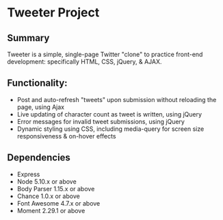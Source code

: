 # Tweeter Project

## Summary
Tweeter is a simple, single-page Twitter "clone" to practice front-end development: specifically HTML, CSS, jQuery, & AJAX.

## Functionality:
- Post and auto-refresh "tweets" upon submission without reloading the page, using Ajax
- Live updating of character count as tweet is written, using jQuery
- Error messages for invalid tweet submissions, using jQuery
- Dynamic styling using CSS, including media-query for screen size responsiveness & on-hover effects

## Dependencies

- Express
- Node 5.10.x or above
- Body Parser 1.15.x or above
- Chance 1.0.x or above
- Font Awesome 4.7.x or above
- Moment 2.29.1 or above